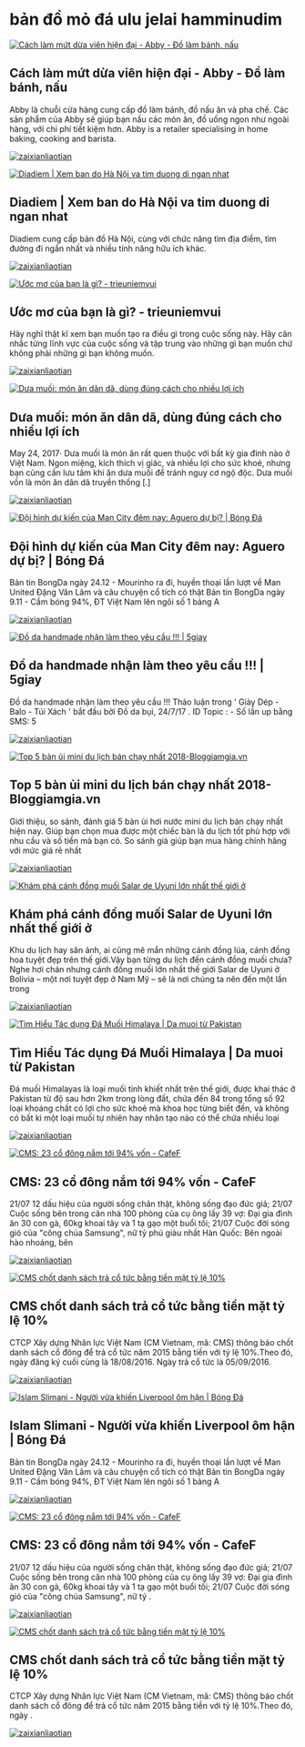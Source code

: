 # bản đồ mỏ đá ulu jelai hamminudim
<a href="https://mnn.zoosnet.net/LR/Chatpre.aspx?id=MNN94995150&p=https://topgrinding.com/" target="_blank">![Cách làm mứt dừa viên hiện đại - Abby - Đồ làm bánh, nấu ](https://github.com/technlg/images/blob/main/37.jpg)</a>
## Cách làm mứt dừa viên hiện đại - Abby - Đồ làm bánh, nấu 
Abby là chuỗi cửa hàng cung cấp đồ làm bánh, đồ nấu ăn và pha chế. Các sản phẩm của Abby sẽ giúp bạn nấu các món ăn, đồ uống ngon như ngoài hàng, với chi phí tiết kiệm hơn. Abby is a retailer specialising in home baking, cooking and barista.
<a href="https://mnn.zoosnet.net/LR/Chatpre.aspx?id=MNN94995150&p=https://topgrinding.com/" target="_blank"><img src="https://github.com/technlg/images/raw/main/chat11.jpg" alt="zaixianliaotian"/></a><a href="//whatsapp.shibangsoft.com/WhatsApp.php" ><img src="https://github.com/technlg/images/raw/main/chat11.png" alt=""></a>
<a href="https://mnn.zoosnet.net/LR/Chatpre.aspx?id=MNN94995150&p=https://topgrinding.com/" target="_blank">![Diadiem | Xem ban do Hà Nội va tim duong di ngan nhat](https://github.com/technlg/images/blob/main/64.jpg)</a>
## Diadiem | Xem ban do Hà Nội va tim duong di ngan nhat
Diadiem cung cấp bản đồ Hà Nội, cùng với chức năng tìm địa điểm, tìm đường đi ngắn nhất và nhiều tính năng hữu ích khác.
<a href="https://mnn.zoosnet.net/LR/Chatpre.aspx?id=MNN94995150&p=https://topgrinding.com/" target="_blank"><img src="https://github.com/technlg/images/raw/main/chat11.jpg" alt="zaixianliaotian"/></a><a href="//whatsapp.shibangsoft.com/WhatsApp.php" ><img src="https://github.com/technlg/images/raw/main/chat11.png" alt=""></a>
<a href="https://mnn.zoosnet.net/LR/Chatpre.aspx?id=MNN94995150&p=https://topgrinding.com/" target="_blank">![Ước mơ của bạn là gì? - trieuniemvui](https://github.com/technlg/images/blob/main/27.jpg)</a>
## Ước mơ của bạn là gì? - trieuniemvui
Hãy nghĩ thật kĩ xem bạn muốn tạo ra điều gì trong cuộc sống này. Hãy cân nhắc từng lĩnh vực của cuộc sống và tập trung vào những gì bạn muốn chứ không phải những gì bạn không muốn.
<a href="https://mnn.zoosnet.net/LR/Chatpre.aspx?id=MNN94995150&p=https://topgrinding.com/" target="_blank"><img src="https://github.com/technlg/images/raw/main/chat11.jpg" alt="zaixianliaotian"/></a><a href="//whatsapp.shibangsoft.com/WhatsApp.php" ><img src="https://github.com/technlg/images/raw/main/chat11.png" alt=""></a>
<a href="https://mnn.zoosnet.net/LR/Chatpre.aspx?id=MNN94995150&p=https://topgrinding.com/" target="_blank">![Dưa muối: món ăn dân dã, dùng đúng cách cho nhiều lợi ích ](https://github.com/technlg/images/blob/main/52.jpg)</a>
## Dưa muối: món ăn dân dã, dùng đúng cách cho nhiều lợi ích 
May 24, 2017· Dưa muối là món ăn rất quen thuộc với bất kỳ gia đình nào ở Việt Nam. Ngon miệng, kích thích vị giác, và nhiều lợi cho sức khoẻ, nhưng bạn cũng cần lưu tâm khi ăn dưa muối để tránh nguy cơ ngộ độc. Dưa muối vốn là món ăn dân dã truyền thống [.]
<a href="https://mnn.zoosnet.net/LR/Chatpre.aspx?id=MNN94995150&p=https://topgrinding.com/" target="_blank"><img src="https://github.com/technlg/images/raw/main/chat11.jpg" alt="zaixianliaotian"/></a><a href="//whatsapp.shibangsoft.com/WhatsApp.php" ><img src="https://github.com/technlg/images/raw/main/chat11.png" alt=""></a>
<a href="https://mnn.zoosnet.net/LR/Chatpre.aspx?id=MNN94995150&p=https://topgrinding.com/" target="_blank">![Đội hình dự kiến của Man City đêm nay: Aguero dự bị? | Bóng Đá](https://github.com/technlg/images/blob/main/6.jpg)</a>
## Đội hình dự kiến của Man City đêm nay: Aguero dự bị? | Bóng Đá
Bản tin BongDa ngày 24.12 - Mourinho ra đi, huyền thoại lần lượt về Man United Đặng Văn Lâm và câu chuyện cổ tích có thật Bản tin BongDa ngày 9.11 - Cầm bóng 94%, ĐT Việt Nam lên ngôi số 1 bảng A
<a href="https://mnn.zoosnet.net/LR/Chatpre.aspx?id=MNN94995150&p=https://topgrinding.com/" target="_blank"><img src="https://github.com/technlg/images/raw/main/chat11.jpg" alt="zaixianliaotian"/></a><a href="//whatsapp.shibangsoft.com/WhatsApp.php" ><img src="https://github.com/technlg/images/raw/main/chat11.png" alt=""></a>
<a href="https://mnn.zoosnet.net/LR/Chatpre.aspx?id=MNN94995150&p=https://topgrinding.com/" target="_blank">![Đồ da handmade nhận làm theo yêu cầu !!! | 5giay](https://github.com/technlg/images/blob/main/63.jpg)</a>
## Đồ da handmade nhận làm theo yêu cầu !!! | 5giay
Đồ da handmade nhận làm theo yêu cầu !!! Thảo luận trong ' Giày Dép - Balo - Túi Xách ' bắt đầu bởi Đồ da bụi, 24/7/17 . ID Topic : - Số lần up bằng SMS: 5
<a href="https://mnn.zoosnet.net/LR/Chatpre.aspx?id=MNN94995150&p=https://topgrinding.com/" target="_blank"><img src="https://github.com/technlg/images/raw/main/chat11.jpg" alt="zaixianliaotian"/></a><a href="//whatsapp.shibangsoft.com/WhatsApp.php" ><img src="https://github.com/technlg/images/raw/main/chat11.png" alt=""></a>
<a href="https://mnn.zoosnet.net/LR/Chatpre.aspx?id=MNN94995150&p=https://topgrinding.com/" target="_blank">![Top 5 bàn ủi mini du lịch bán chạy nhất 2018-Bloggiamgia.vn](https://github.com/technlg/images/blob/main/65.jpg)</a>
## Top 5 bàn ủi mini du lịch bán chạy nhất 2018-Bloggiamgia.vn
Giới thiệu, so sánh, đánh giá 5 bàn ủi hơi nước mini du lịch bán chạy nhất hiện nay. Giúp bạn chọn mua được một chiếc bàn là du lịch tốt phù hợp với nhu cầu và số tiền mà bạn có. So sánh giá giúp bạn mua hàng chính hãng với mức giá rẻ nhất
<a href="https://mnn.zoosnet.net/LR/Chatpre.aspx?id=MNN94995150&p=https://topgrinding.com/" target="_blank"><img src="https://github.com/technlg/images/raw/main/chat11.jpg" alt="zaixianliaotian"/></a><a href="//whatsapp.shibangsoft.com/WhatsApp.php" ><img src="https://github.com/technlg/images/raw/main/chat11.png" alt=""></a>
<a href="https://mnn.zoosnet.net/LR/Chatpre.aspx?id=MNN94995150&p=https://topgrinding.com/" target="_blank">![Khám phá cánh đồng muối Salar de Uyuni lớn nhất thế giới ở ](https://github.com/technlg/images/blob/main/50.jpg)</a>
## Khám phá cánh đồng muối Salar de Uyuni lớn nhất thế giới ở 
Khu du lịch hay săn ảnh, ai cũng mê mẩn những cánh đồng lúa, cánh đồng hoa tuyệt đẹp trên thế giới.Vậy bạn từng du lịch đến cánh đồng muối chưa? Nghe hơi chán nhưng cánh đồng muối lớn nhất thế giới Salar de Uyuni ở Bolivia – một nơi tuyệt đẹp ở Nam Mỹ – sẽ là nơi chúng ta nên đến một lần trong 
<a href="https://mnn.zoosnet.net/LR/Chatpre.aspx?id=MNN94995150&p=https://topgrinding.com/" target="_blank"><img src="https://github.com/technlg/images/raw/main/chat11.jpg" alt="zaixianliaotian"/></a><a href="//whatsapp.shibangsoft.com/WhatsApp.php" ><img src="https://github.com/technlg/images/raw/main/chat11.png" alt=""></a>
<a href="https://mnn.zoosnet.net/LR/Chatpre.aspx?id=MNN94995150&p=https://topgrinding.com/" target="_blank">![Tìm Hiểu Tác dụng Đá Muối Himalaya | Da muoi từ Pakistan](https://github.com/technlg/images/blob/main/62.jpg)</a>
## Tìm Hiểu Tác dụng Đá Muối Himalaya | Da muoi từ Pakistan
Đá muối Himalayas là loại muối tinh khiết nhất trên thế giới, được khai thác ở Pakistan từ độ sau hơn 2km trong lòng đất, chứa đến 84 trong tổng số 92 loại khoáng chất có lợi cho sức khoẻ mà khoa học từng biết đến, và không có bất kì một loại muối tự nhiên hay nhân tạo nào có thể chứa nhiều loại 
<a href="https://mnn.zoosnet.net/LR/Chatpre.aspx?id=MNN94995150&p=https://topgrinding.com/" target="_blank"><img src="https://github.com/technlg/images/raw/main/chat11.jpg" alt="zaixianliaotian"/></a><a href="//whatsapp.shibangsoft.com/WhatsApp.php" ><img src="https://github.com/technlg/images/raw/main/chat11.png" alt=""></a>
<a href="https://mnn.zoosnet.net/LR/Chatpre.aspx?id=MNN94995150&p=https://topgrinding.com/" target="_blank">![CMS: 23 cổ đông nắm tới 94% vốn - CafeF](https://github.com/technlg/images/blob/main/26.jpg)</a>
## CMS: 23 cổ đông nắm tới 94% vốn - CafeF
21/07 12 dấu hiệu của người sống chân thật, không sống đạo đức giả; 21/07 Cuộc sống bên trong căn nhà 100 phòng của cụ ông lấy 39 vợ: Đại gia đình ăn 30 con gà, 60kg khoai tây và 1 tạ gạo một buổi tối; 21/07 Cuộc đời sóng gió của "công chúa Samsung", nữ tỷ phú giàu nhất Hàn Quốc: Bên ngoài hào nhoáng, bên 
<a href="https://mnn.zoosnet.net/LR/Chatpre.aspx?id=MNN94995150&p=https://topgrinding.com/" target="_blank"><img src="https://github.com/technlg/images/raw/main/chat11.jpg" alt="zaixianliaotian"/></a><a href="//whatsapp.shibangsoft.com/WhatsApp.php" ><img src="https://github.com/technlg/images/raw/main/chat11.png" alt=""></a>
<a href="https://mnn.zoosnet.net/LR/Chatpre.aspx?id=MNN94995150&p=https://topgrinding.com/" target="_blank">![CMS chốt danh sách trả cổ tức bằng tiền mặt tỷ lệ 10%](https://github.com/technlg/images/blob/main/6.jpg)</a>
## CMS chốt danh sách trả cổ tức bằng tiền mặt tỷ lệ 10%
CTCP Xây dựng Nhân lực Việt Nam (CM Vietnam, mã: CMS) thông báo chốt danh sách cổ đông để trả cổ tức năm 2015 bằng tiền với tỷ lệ 10%.Theo đó, ngày đăng ký cuối cùng là 18/08/2016. Ngày trả cổ tức là 05/09/2016.
<a href="https://mnn.zoosnet.net/LR/Chatpre.aspx?id=MNN94995150&p=https://topgrinding.com/" target="_blank"><img src="https://github.com/technlg/images/raw/main/chat11.jpg" alt="zaixianliaotian"/></a><a href="//whatsapp.shibangsoft.com/WhatsApp.php" ><img src="https://github.com/technlg/images/raw/main/chat11.png" alt=""></a>
<a href="https://mnn.zoosnet.net/LR/Chatpre.aspx?id=MNN94995150&p=https://topgrinding.com/" target="_blank">![Islam Slimani - Người vừa khiến Liverpool ôm hận | Bóng Đá](https://github.com/technlg/images/blob/main/45.jpg)</a>
## Islam Slimani - Người vừa khiến Liverpool ôm hận | Bóng Đá
Bản tin BongDa ngày 24.12 - Mourinho ra đi, huyền thoại lần lượt về Man United Đặng Văn Lâm và câu chuyện cổ tích có thật Bản tin BongDa ngày 9.11 - Cầm bóng 94%, ĐT Việt Nam lên ngôi số 1 bảng A
<a href="https://mnn.zoosnet.net/LR/Chatpre.aspx?id=MNN94995150&p=https://topgrinding.com/" target="_blank"><img src="https://github.com/technlg/images/raw/main/chat11.jpg" alt="zaixianliaotian"/></a><a href="//whatsapp.shibangsoft.com/WhatsApp.php" ><img src="https://github.com/technlg/images/raw/main/chat11.png" alt=""></a>
<a href="https://mnn.zoosnet.net/LR/Chatpre.aspx?id=MNN94995150&p=https://topgrinding.com/" target="_blank">![CMS: 23 cổ đông nắm tới 94% vốn - CafeF](https://github.com/technlg/images/blob/main/43.jpg)</a>
## CMS: 23 cổ đông nắm tới 94% vốn - CafeF
21/07 12 dấu hiệu của người sống chân thật, không sống đạo đức giả; 21/07 Cuộc sống bên trong căn nhà 100 phòng của cụ ông lấy 39 vợ: Đại gia đình ăn 30 con gà, 60kg khoai tây và 1 tạ gạo một buổi tối; 21/07 Cuộc đời sóng gió của "công chúa Samsung", nữ tỷ .
<a href="https://mnn.zoosnet.net/LR/Chatpre.aspx?id=MNN94995150&p=https://topgrinding.com/" target="_blank"><img src="https://github.com/technlg/images/raw/main/chat11.jpg" alt="zaixianliaotian"/></a><a href="//whatsapp.shibangsoft.com/WhatsApp.php" ><img src="https://github.com/technlg/images/raw/main/chat11.png" alt=""></a>
<a href="https://mnn.zoosnet.net/LR/Chatpre.aspx?id=MNN94995150&p=https://topgrinding.com/" target="_blank">![CMS chốt danh sách trả cổ tức bằng tiền mặt tỷ lệ 10%](https://github.com/technlg/images/blob/main/34.jpg)</a>
## CMS chốt danh sách trả cổ tức bằng tiền mặt tỷ lệ 10%
CTCP Xây dựng Nhân lực Việt Nam (CM Vietnam, mã: CMS) thông báo chốt danh sách cổ đông để trả cổ tức năm 2015 bằng tiền với tỷ lệ 10%.Theo đó, ngày .
<a href="https://mnn.zoosnet.net/LR/Chatpre.aspx?id=MNN94995150&p=https://topgrinding.com/" target="_blank"><img src="https://github.com/technlg/images/raw/main/chat11.jpg" alt="zaixianliaotian"/></a><a href="//whatsapp.shibangsoft.com/WhatsApp.php" ><img src="https://github.com/technlg/images/raw/main/chat11.png" alt=""></a>
